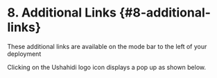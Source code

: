 # 8\. Additional Links {#8-additional-links}

These additional links are available on the mode bar to the left of your deployment

Clicking on the Ushahidi logo icon displays a pop up as shown below.